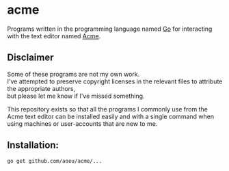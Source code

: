 # acme
Programs written in the programming language named [Go](https://en.wikipedia.org/wiki/Go_(programming_language)) for interacting with the text editor named [Acme](https://en.wikipedia.org/wiki/Acme_(text_editor)).

## Disclaimer
Some of these programs are not my own work.  
I've attempted to preserve copyright licenses in the relevant files to attribute the appropriate authors,  
but please let me know if I've missed something.

This repository exists so that all the programs I commonly use from the Acme text editor 
can be installed easily and with a single command when using machines or user-accounts that are new to me.

## Installation:
`go get github.com/aoeu/acme/...`

